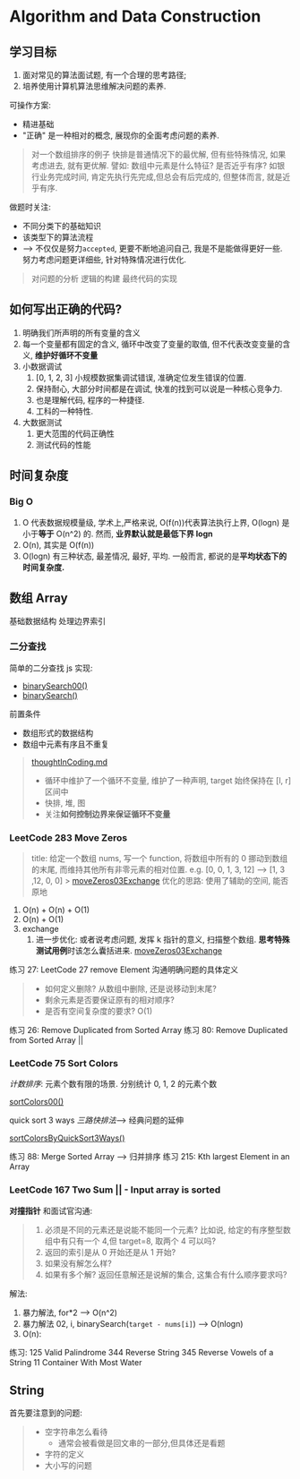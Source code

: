 # Algorithm and Data Construction

## 学习目标

1. 面对常见的算法面试题, 有一个合理的思考路径;
2. 培养使用计算机算法思维解决问题的素养.

可操作方案:

- 精进基础
- "正确" 是一种相对的概念, 展现你的全面考虑问题的素养.

> 对一个数组排序的例子
> 快排是普通情况下的最优解, 但有些特殊情况, 如果考虑进去, 就有更优解.
> 譬如: 数组中元素是什么特征? 是否近乎有序? 如银行业务完成时间, 肯定先执行先完成,但总会有后完成的, 但整体而言, 就是近乎有序.

做题时关注:

- 不同分类下的基础知识
- 该类型下的算法流程
- --> 不仅仅是努力`accepted`, 更要不断地追问自己, 我是不是能做得更好一些. 努力考虑问题更详细些, 针对特殊情况进行优化.

> 对问题的分析
> 逻辑的构建
> 最终代码的实现

## 如何写出正确的代码?

1. 明确我们所声明的所有变量的含义
2. 每一个变量都有固定的含义, 循环中改变了变量的取值, 但不代表改变变量的含义, **维护好循环不变量**
3. 小数据调试
   1. [0, 1, 2, 3] 小规模数据集调试错误, 准确定位发生错误的位置.
   2. 保持耐心, 大部分时间都是在调试, 快准的找到可以说是一种核心竞争力.
   3. 也是理解代码, 程序的一种捷径.
   4. 工科的一种特性.
4. 大数据测试
   1. 更大范围的代码正确性
   2. 测试代码的性能

## 时间复杂度

### Big O

1. O 代表数据规模量级, 学术上,严格来说, O(f(n))代表算法执行上界, O(logn) 是小于**等于** O(n^2) 的. 然而, **业界默认就是最低下界 logn**
2. O(n), 其实是 O(f(n))
3. O(logn) 有三种状态, 最差情况, 最好, 平均. 一般而言, 都说的是**平均状态下的时间复杂度.**

## 数组 Array

基础数据结构
处理边界索引

### 二分查找

简单的二分查找 js 实现:

- [binarySearch00()](./html/algorithm/binarySlimit.html)
- [binarySearch()](./html/algorithm/forwhile.html)

前置条件

- 数组形式的数据结构
- 数组中元素有序且不重复

> [thoughtInCoding.md](https://github.com/koneMorris1625/h5c3JS/blob/a0411977eeb167ddcfef3c2d2ddd077579108379/thoughtInCoding.md)
>
> - 循环中维护了一个循环不变量, 维护了一种声明, target 始终保持在 [l, r] 区间中
> - 快排, 堆, 图
> - 关注**如何控制边界来保证循环不变量**

### LeetCode 283 Move Zeros

> title: 给定一个数组 nums, 写一个 function, 将数组中所有的 0 挪动到数组的末尾, 而维持其他所有非零元素的相对位置.
> e.g. [0, 0, 1, 3, 12] --> [1, 3 ,12, 0, 0] > [moveZeros03Exchange](html/algorithm/binarySlimit.html)
> 优化的思路: 使用了辅助的空间, 能否原地

1. O(n) + O(n) + O(1)
2. O(n) + O(1)
3. exchange
   1. 进一步优化: 或者说考虑问题, 发挥 k 指针的意义, 扫描整个数组. **思考特殊测试用例**时该怎么囊括进来.
      [moveZeros03Exchange](html/algorithm/binarySlimit.html)

练习 27: LeetCode 27 remove Element
沟通明确问题的具体定义

> - 如何定义删除? 从数组中删除, 还是说移动到末尾?
> - 剩余元素是否要保证原有的相对顺序?
> - 是否有空间复杂度的要求? O(1)

练习 26: Remove Duplicated from Sorted Array
练习 80: Remove Duplicated from Sorted Array ||

### LeetCode 75 Sort Colors

_计数排序_: 元素个数有限的场景. 分别统计 0, 1, 2 的元素个数

[sortColors00()](./html/algorithm/sortColors.html)

quick sort 3 ways _三路快排法_--> 经典问题的延伸

[sortColorsByQuickSort3Ways()](./html/algorithm/sortColors.html)

练习 88: Merge Sorted Array --> 归并排序
练习 215: Kth largest Element in an Array

### LeetCode 167 Two Sum || - Input array is sorted

**对撞指针**
和面试官沟通:

> 1. 必须是不同的元素还是说能不能同一个元素? 比如说, 给定的有序整型数组中有只有一个 4,但 target=8, 取两个 4 可以吗?
> 2. 返回的索引是从 0 开始还是从 1 开始?
> 3. 如果没有解怎么样?
> 4. 如果有多个解? 返回任意解还是说解的集合, 这集合有什么顺序要求吗?

解法:

1. 暴力解法, for\*2 --> O(n^2)
2. 暴力解法 02, i, binarySearch(`target - nums[i]`) --> O(nlogn)
3. O(n):

练习:
125 Valid Palindrome
344 Reverse String
345 Reverse Vowels of a String
11 Container With Most Water

## String

首先要注意到的问题:

> - 空字符串怎么看待
>   - 通常会被看做是回文串的一部分,但具体还是看题
> - 字符的定义
> - 大小写的问题
